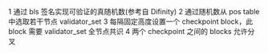 1 通过 bls 签名实现可验证的真随机数(参考自 Difinity)
2 通过随机数从 pos table 中选取若干节点 validator_set
3 每隔固定高度设置一个 checkpoint block，此 block 需要 validator_set 全节点共识
4 两个 checkpoint 之间的 blocks 允许分叉
